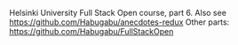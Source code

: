 Helsinki University Full Stack Open course, part 6. Also see https://github.com/Habugabu/anecdotes-redux
Other parts: https://github.com/Habugabu/FullStackOpen
